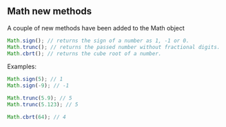 ## Math new methods
A couple of new methods have been added to the Math object

```js
Math.sign(); // returns the sign of a number as 1, -1 or 0.
Math.trunc(); // returns the passed number without fractional digits.
Math.cbrt(); // returns the cube root of a number.
```

Examples:
```js
Math.sign(5); // 1
Math.sign(-9); // -1

Math.trunc(5.9); // 5
Math.trunc(5.123); // 5

Math.cbrt(64); // 4
```
